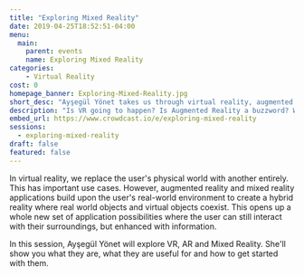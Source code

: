 ```yaml
---
title: "Exploring Mixed Reality"
date: 2019-04-25T18:52:51-04:00
menu:
  main:
    parent: events
    name: Exploring Mixed Reality
categories:
    - Virtual Reality
cost: 0
homepage_banner: Exploring-Mixed-Reality.jpg
short_desc: "Ayşegül Yönet takes us through virtual reality, augmented reality and mixed reality."
description: "Is VR going to happen? Is Augmented Reality a buzzword? What is this Mixed Reality anyway? Ayşegül Yönet explains what they are and how to get started."
embed_url: https://www.crowdcast.io/e/exploring-mixed-reality
sessions:
  - exploring-mixed-reality
draft: false
featured: false
---
```


In virtual reality, we replace the user's physical world with another entirely. This has important use cases. However, augmented reality and mixed reality applications build upon the user's real-world environment to create a hybrid reality where real world objects and virtual objects coexist. This opens up a whole new set of application possibilities where the user can still interact with their surroundings, but enhanced with information.

In this session, Ayşegül Yönet will explore VR, AR and Mixed Reality. She'll show you what they are, what they are useful for and how to get started with them.